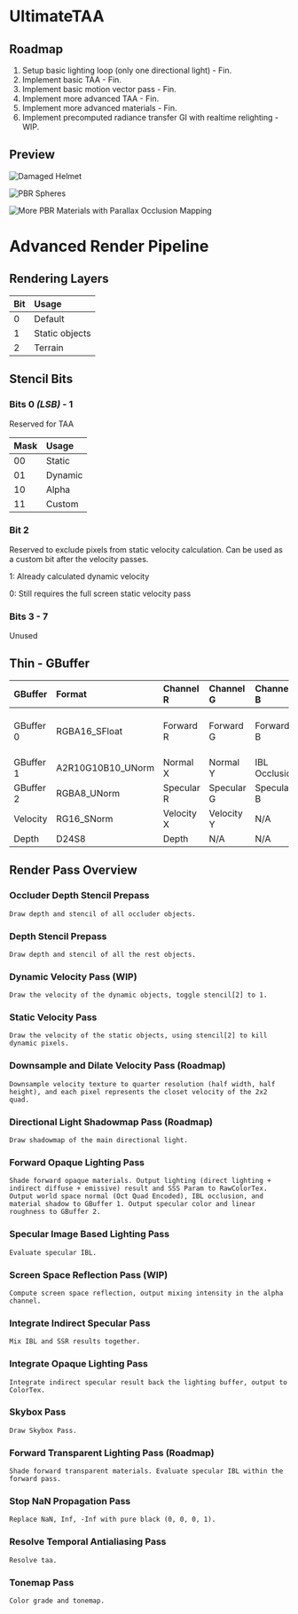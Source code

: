 # UltimateTAA

## Roadmap

1. Setup basic lighting loop (only one directional light) - Fin.
2. Implement basic TAA - Fin.
3. Implement basic motion vector pass - Fin.
4. Implement more advanced TAA - Fin.
5. Implement more advanced materials - Fin.
6. Implement precomputed radiance transfer GI with realtime relighting - WIP.

## Preview
![Damaged Helmet](https://s2.loli.net/2022/01/25/Vo3DmB1CNzSR4Yd.png)

![PBR Spheres](https://s2.loli.net/2022/01/25/UMAF5EV8Tzys2jk.png)

![More PBR Materials with Parallax Occlusion Mapping](https://s2.loli.net/2022/01/25/EfDWN8nrlavX5Rc.png)

 # Advanced Render Pipeline

 ## Rendering Layers

 | Bit   | Usage          |
 | :---- | :------------- |
 | 0     | Default        |
 | 1     | Static objects |
 | 2     | Terrain        |

 ## Stencil Bits

 ### Bits 0 *(LSB)* - 1

 Reserved for TAA

 | Mask  | Usage   |
 | :---- | :------ |
 |  00   | Static  |
 |  01   | Dynamic |
 |  10   | Alpha   |
 |  11   | Custom  |

 ### Bit 2

 Reserved to exclude pixels from static velocity calculation. Can be used as a custom bit after the velocity passes.

 1: Already calculated dynamic velocity
 
 0: Still requires the full screen static velocity pass

 ### Bits 3 - 7

 Unused

 ## Thin - GBuffer

 | GBuffer   | Format            | Channel R  | Channel G  | Channel B       | Channel A                    |
 | :-------- | :---------------- | :--------  | :--------  | :-------------- | :--------------------------- |
 | GBuffer 0 | RGBA16_SFloat     | Forward R  | Forward G  | Forward B       | SSS Param / TAA Anti-flicker |
 | GBuffer 1 | A2R10G10B10_UNorm | Normal X   | Normal Y   | IBL Occlusion   | Material Shadow              | 
 | GBuffer 2 | RGBA8_UNorm       | Specular R | Specular G | Specular B      | Linear Roughness             |
 | Velocity  | RG16_SNorm        | Velocity X | Velocity Y | N/A             | N/A                          |
 | Depth     | D24S8             | Depth      | N/A        | N/A             | Stencil                      |

 ## Render Pass Overview

 ### Occluder Depth Stencil Prepass

    Draw depth and stencil of all occluder objects.
 
 ### Depth Stencil Prepass

    Draw depth and stencil of all the rest objects.

 ### Dynamic Velocity Pass (WIP)

    Draw the velocity of the dynamic objects, toggle stencil[2] to 1.

 ### Static Velocity Pass
    
    Draw the velocity of the static objects, using stencil[2] to kill dynamic pixels.

 ### Downsample and Dilate Velocity Pass (Roadmap)

    Downsample velocity texture to quarter resolution (half width, half height), and each pixel represents the closet velocity of the 2x2 quad.

 ### Directional Light Shadowmap Pass (Roadmap)

    Draw shadowmap of the main directional light.

 ### Forward Opaque Lighting Pass

    Shade forward opaque materials. Output lighting (direct lighting + indirect diffuse + emissive) result and SSS Param to RawColorTex. Output world space normal (Oct Quad Encoded), IBL occlusion, and material shadow to GBuffer 1. Output specular color and linear roughness to GBuffer 2.

 ### Specular Image Based Lighting Pass

    Evaluate specular IBL.

 ### Screen Space Reflection Pass (WIP)

    Compute screen space reflection, output mixing intensity in the alpha channel.

 ### Integrate Indirect Specular Pass

    Mix IBL and SSR results together.

### Integrate Opaque Lighting Pass

    Integrate indirect specular result back the lighting buffer, output to ColorTex.

### Skybox Pass

    Draw Skybox Pass.

### Forward Transparent Lighting Pass (Roadmap)

    Shade forward transparent materials. Evaluate specular IBL within the forward pass.

### Stop NaN Propagation Pass

    Replace NaN, Inf, -Inf with pure black (0, 0, 0, 1).

### Resolve Temporal Antialiasing Pass

    Resolve taa.

### Tonemap Pass

    Color grade and tonemap.